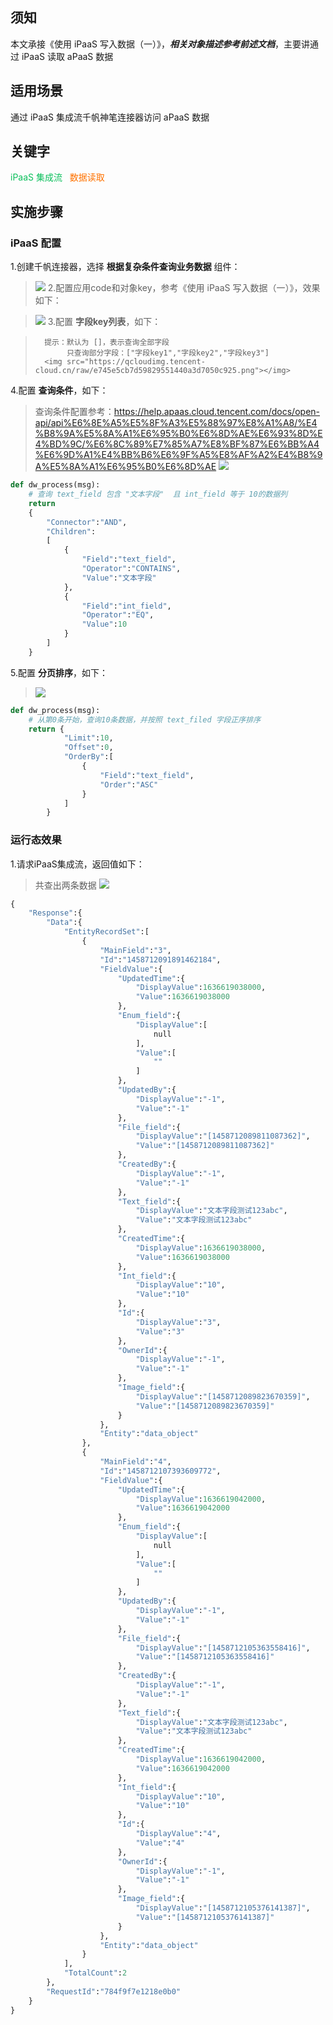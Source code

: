 ## 须知

本文承接《使用 iPaaS 写入数据（一）》，***相关对象描述参考前述文档***，主要讲通过 iPaaS 读取 aPaaS 数据

## 适用场景

通过 iPaaS 集成流千帆神笔连接器访问 aPaaS 数据

## 关键字

<font color ="#0abf5b">iPaaS 集成流&nbsp;&nbsp;</font>
<font color ="#ff7200">数据读取&nbsp;&nbsp;</font>

## 实施步骤

### iPaaS 配置

1.创建千帆连接器，选择 **根据复杂条件查询业务数据** 组件：

> <img src="https://qcloudimg.tencent-cloud.cn/raw/973aa62822000d90f7b6ff3d28790235.png"></img>
2.配置应用code和对象key，参考《使用 iPaaS 写入数据（一）》，效果如下：

> <img src="https://qcloudimg.tencent-cloud.cn/raw/cb3bb6af419a36cbd3f79ce1b86362cc.png"></img>
3.配置 **字段key列表**，如下：

>       提示：默认为 []，表示查询全部字段
>            只查询部分字段：["字段key1","字段key2","字段key3"]
>       <img src="https://qcloudimg.tencent-cloud.cn/raw/e745e5cb7d59829551440a3d7050c925.png"></img>
4.配置 **查询条件**，如下：

> 查询条件配置参考：https://help.apaas.cloud.tencent.com/docs/open-api/api%E6%8E%A5%E5%8F%A3%E5%88%97%E8%A1%A8/%E4%B8%9A%E5%8A%A1%E6%95%B0%E6%8D%AE%E6%93%8D%E4%BD%9C/%E6%8C%89%E7%85%A7%E8%BF%87%E6%BB%A4%E6%9D%A1%E4%BB%B6%E6%9F%A5%E8%AF%A2%E4%B8%9A%E5%8A%A1%E6%95%B0%E6%8D%AE
> <img src="https://qcloudimg.tencent-cloud.cn/raw/89593a8d665d9bcdecfaba633b909b2c.png"></img>
```python
def dw_process(msg):
    # 查询 text_field 包含 "文本字段"  且 int_field 等于 10的数据列
    return
    {
        "Connector":"AND",
        "Children":
        [
            {
                "Field":"text_field",
                "Operator":"CONTAINS",
                "Value":"文本字段"
            },
            {
                "Field":"int_field",
                "Operator":"EQ",
                "Value":10
            }
        ]
    }
```

5.配置 **分页排序**，如下：

> <img src="https://qcloudimg.tencent-cloud.cn/raw/3e1bc5d52627f114914282b91feee72a.png"></img>
``` python
def dw_process(msg):
    # 从第0条开始，查询10条数据，并按照 text_filed 字段正序排序
    return {
            "Limit":10,
            "Offset":0,
            "OrderBy":[
                {
                    "Field":"text_field",
                    "Order":"ASC"
                }
            ]
        }
```

### 运行态效果

1.请求iPaaS集成流，返回值如下：

> 共查出两条数据
> <img src="https://qcloudimg.tencent-cloud.cn/raw/ac529a05daf9f220b923f73e2f2acd08.png"></img>
```python
{
    "Response":{
        "Data":{
            "EntityRecordSet":[
                {
                    "MainField":"3",
                    "Id":"1458712091891462184",
                    "FieldValue":{
                        "UpdatedTime":{
                            "DisplayValue":1636619038000,
                            "Value":1636619038000
                        },
                        "Enum_field":{
                            "DisplayValue":[
                                null
                            ],
                            "Value":[
                                ""
                            ]
                        },
                        "UpdatedBy":{
                            "DisplayValue":"-1",
                            "Value":"-1"
                        },
                        "File_field":{
                            "DisplayValue":"[1458712089811087362]",
                            "Value":"[1458712089811087362]"
                        },
                        "CreatedBy":{
                            "DisplayValue":"-1",
                            "Value":"-1"
                        },
                        "Text_field":{
                            "DisplayValue":"文本字段测试123abc",
                            "Value":"文本字段测试123abc"
                        },
                        "CreatedTime":{
                            "DisplayValue":1636619038000,
                            "Value":1636619038000
                        },
                        "Int_field":{
                            "DisplayValue":"10",
                            "Value":"10"
                        },
                        "Id":{
                            "DisplayValue":"3",
                            "Value":"3"
                        },
                        "OwnerId":{
                            "DisplayValue":"-1",
                            "Value":"-1"
                        },
                        "Image_field":{
                            "DisplayValue":"[1458712089823670359]",
                            "Value":"[1458712089823670359]"
                        }
                    },
                    "Entity":"data_object"
                },
                {
                    "MainField":"4",
                    "Id":"1458712107393609772",
                    "FieldValue":{
                        "UpdatedTime":{
                            "DisplayValue":1636619042000,
                            "Value":1636619042000
                        },
                        "Enum_field":{
                            "DisplayValue":[
                                null
                            ],
                            "Value":[
                                ""
                            ]
                        },
                        "UpdatedBy":{
                            "DisplayValue":"-1",
                            "Value":"-1"
                        },
                        "File_field":{
                            "DisplayValue":"[1458712105363558416]",
                            "Value":"[1458712105363558416]"
                        },
                        "CreatedBy":{
                            "DisplayValue":"-1",
                            "Value":"-1"
                        },
                        "Text_field":{
                            "DisplayValue":"文本字段测试123abc",
                            "Value":"文本字段测试123abc"
                        },
                        "CreatedTime":{
                            "DisplayValue":1636619042000,
                            "Value":1636619042000
                        },
                        "Int_field":{
                            "DisplayValue":"10",
                            "Value":"10"
                        },
                        "Id":{
                            "DisplayValue":"4",
                            "Value":"4"
                        },
                        "OwnerId":{
                            "DisplayValue":"-1",
                            "Value":"-1"
                        },
                        "Image_field":{
                            "DisplayValue":"[1458712105376141387]",
                            "Value":"[1458712105376141387]"
                        }
                    },
                    "Entity":"data_object"
                }
            ],
            "TotalCount":2
        },
        "RequestId":"784f9f7e1218e0b0"
    }
}
```
